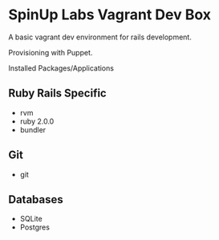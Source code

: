 SpinUp Labs Vagrant Dev Box
===========================

A basic vagrant dev environment for rails development.

Provisioning with Puppet.

Installed Packages/Applications

Ruby Rails Specific
---
- rvm
- ruby 2.0.0
- bundler

Git
---
- git

Databases
---
- SQLite
- Postgres
